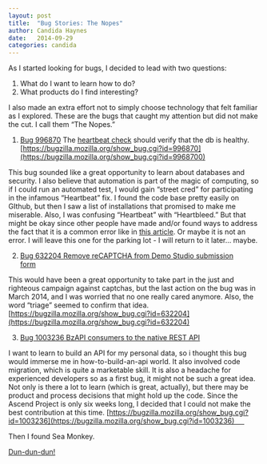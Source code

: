 ```yaml
---
layout: post
title:  "Bug Stories: The Nopes"
author: Candida Haynes
date:   2014-09-29
categories: candida
---
```



As I started looking for bugs, I decided to lead with two questions:

1. What do I want to learn how to do?
2. What products do I find interesting? 

I also made an extra effort not to simply choose technology that felt familiar as I explored. These are the bugs that caught my attention but did not make the cut. I call them “The Nopes.”

1. [Bug 996870](https://bugzilla.mozilla.org/show_bug.cgi?id=9968700)
The [heartbeat check](https://bugzilla.mozilla.org/show_bug.cgi?id=9968700) should verify that the db is healthy. [https://bugzilla.mozilla.org/show_bug.cgi?id=996870](https://bugzilla.mozilla.org/show_bug.cgi?id=9968700) 

This bug sounded like a great opportunity to learn about databases and security. I also believe that automation is part of the magic of computing, so if I could run an automated test, I would gain “street cred” for participating in the infamous “Heartbeat” fix. I found the code base pretty easily on GIthub, but then I saw a list  of installations that promised to make me miserable. Also, I was confusing “Heartbeat” with “Heartbleed.” But that might be okay since other people have made and/or found ways to address the fact that it is a common error like in [this article](http://www.forbes.com/sites/jameslyne/2014/04/08/heartbeat-heartbleed-bug-breaks-worldwide-internet-security-again-and-yahoo).  Or maybe it is not an error. I will leave this one for the parking lot - I will return to it later… maybe.

2. [Bug 632204
Remove reCAPTCHA from Demo Studio submission form](https://bugzilla.mozilla.org/show_bug.cgi?id=632204)         

This would have been a great opportunity to take part in the just and righteous campaign against captchas, but the last action on the bug was in March 2014, and I was worried that no one really cared anymore. Also, the word “triage” seemed to confirm that idea.
[https://bugzilla.mozilla.org/show_bug.cgi?id=632204](https://bugzilla.mozilla.org/show_bug.cgi?id=632204)


3. [Bug 1003236 BzAPI consumers to the native REST API](https://bugzilla.mozilla.org/show_bug.cgi?id=1003236)     

I want to learn to build an API for my personal data, so i thought this bug would immerse me in how-to-build-an-api world. It also involved code migration, which is quite a marketable skill. It is also a headache for experienced developers so as a first bug, it might not be such a great idea. Not only is there a lot to learn (which is great, actually), but there may be product and process decisions that might hold up the code. Since the Ascend Project is only six weeks long, I decided that I could not make the best contribution at this time. [https://bugzilla.mozilla.org/show_bug.cgi?id=1003236](https://bugzilla.mozilla.org/show_bug.cgi?id=1003236)     

Then I found Sea Monkey. 

[Dun-dun-dun!](https://www.youtube.com/watch?v=bW7Op86ox9g)


